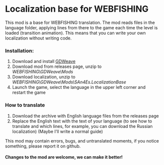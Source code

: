 # Localization base for WEBFISHING
This mod is a base for WEBFISHING translation.
The mod reads files in the language folder, applying lines from there to the game each time the level is loaded (transition animation).
This means that you can write your own localization without writing code.
### Installation:
1. Download and install [GDWeave](https://thunderstore.io/c/webfishing/p/NotNet/GDWeave/)
2. Download mod from releases page, unzip to _WEBFISHING\GDWeave\Mods_
3. Download localization, unzip to _WEBFISHING\GDWeave\Mods\SAn4Es.LocalizationBase_
4. Launch the game, select the language in the upper left corner and restart the game

### How to translate
1. Download the archive with English language files from the releases page
2. Replace the English text with the text of your language (to see how to translate and which lines, for example, you can download the Russian localization) (Maybe I'll write a normal guide)

This mod may contain errors, bugs, and untranslated moments, if you notice something, please report it on github. 
#### Changes to the mod are welcome, we can make it better!
